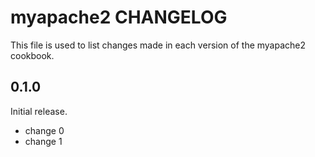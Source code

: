 # myapache2 CHANGELOG

This file is used to list changes made in each version of the myapache2 cookbook.

## 0.1.0

Initial release.

- change 0
- change 1
